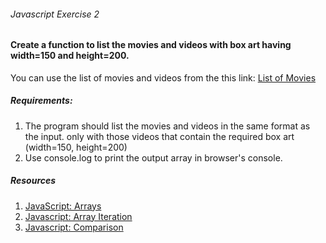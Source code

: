 ###### Javascript Exercise 2

#### Create a function to list the movies and videos with box art having width=150 and height=200.
You can use the list of movies and videos from the this link: [List of Movies](https://gist.github.com/tiwarirabi/6be6562cb4edfb4a545513c830c9311f)


##### Requirements:
1) The program should list the movies and videos in the same format as the input. only with those videos that contain the required box art (width=150, height=200)
2) Use console.log to print the output array in browser's console.

##### Resources
1) [JavaScript: Arrays](https://www.w3schools.com/js/js_arrays.asp)
2) [Javascript: Array Iteration](https://www.w3schools.com/js/js_array_iteration.asp)
3) [Javascript: Comparison](https://www.w3schools.com/js/js_comparisons.asp)